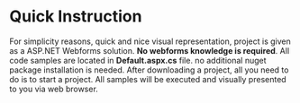 # Quick Instruction
For simplicity reasons, quick and nice visual representation, project is given as a ASP.NET Webforms solution. **No webforms knowledge is required**. All code samples are located in **Default.aspx.cs** file. no additional nuget package installation is needed. 
After downloading a project, all you need to do is to start a project. All samples will be executed and visually presented to you via web browser.